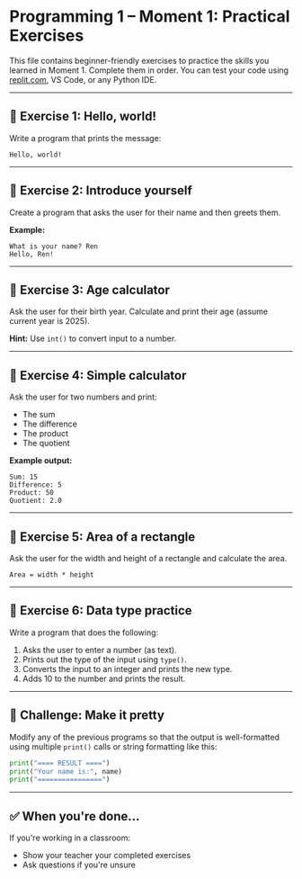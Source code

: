 # Programming 1 – Moment 1: Practical Exercises

This file contains beginner-friendly exercises to practice the skills you learned in Moment 1. Complete them in order. You can test your code using [replit.com](https://replit.com), VS Code, or any Python IDE.

---

## 🧪 Exercise 1: Hello, world!

Write a program that prints the message:

```
Hello, world!
```

---

## 🧪 Exercise 2: Introduce yourself

Create a program that asks the user for their name and then greets them.

**Example:**
```
What is your name? Ren
Hello, Ren!
```

---

## 🧪 Exercise 3: Age calculator

Ask the user for their birth year. Calculate and print their age (assume current year is 2025).

**Hint:** Use `int()` to convert input to a number.

---

## 🧪 Exercise 4: Simple calculator

Ask the user for two numbers and print:

- The sum
- The difference
- The product
- The quotient

**Example output:**
```
Sum: 15
Difference: 5
Product: 50
Quotient: 2.0
```

---

## 🧪 Exercise 5: Area of a rectangle

Ask the user for the width and height of a rectangle and calculate the area.

```
Area = width * height
```

---

## 🧪 Exercise 6: Data type practice

Write a program that does the following:

1. Asks the user to enter a number (as text).
2. Prints out the type of the input using `type()`.
3. Converts the input to an integer and prints the new type.
4. Adds 10 to the number and prints the result.

---

## 🧪 Challenge: Make it pretty

Modify any of the previous programs so that the output is well-formatted using multiple `print()` calls or string formatting like this:

```python
print("==== RESULT ====")
print("Your name is:", name)
print("================")
```

---

## ✅ When you're done...

If you're working in a classroom:
- Show your teacher your completed exercises
- Ask questions if you're unsure
